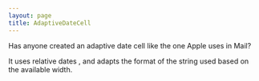 ```yaml
---
layout: page
title: AdaptiveDateCell
---
```


Has anyone created an adaptive date cell like the one Apple uses in Mail?

It uses relative dates , and adapts the format of the string used based on the available width.

